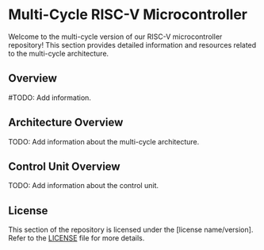 # Multi-Cycle RISC-V Microcontroller

Welcome to the multi-cycle version of our RISC-V microcontroller repository! This section provides detailed information and resources related to the multi-cycle architecture.

## Overview

#TODO: Add information.

## Architecture Overview

TODO: Add information about the multi-cycle architecture.

## Control Unit Overview

TODO: Add information about the control unit.

## License

This section of the repository is licensed under the [license name/version]. Refer to the [LICENSE](LICENSE) file for more details.

